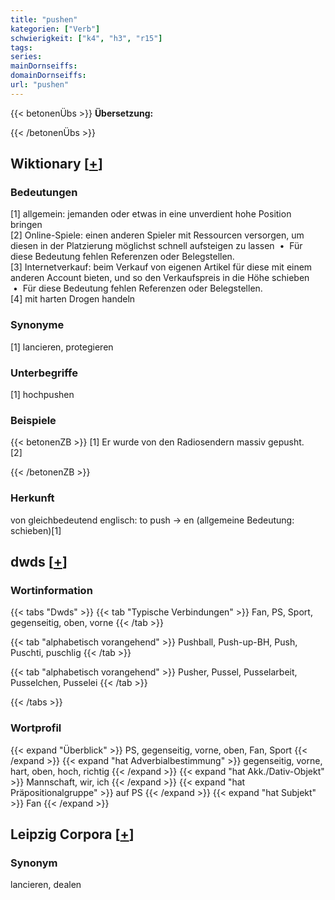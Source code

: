 ```yaml
---
title: "pushen"
kategorien: ["Verb"]
schwierigkeit: ["k4", "h3", "r15"]
tags:
series:
mainDornseiffs:
domainDornseiffs:
url: "pushen"
---
```


{{< betonenÜbs >}}
**Übersetzung:**  
  
{{< /betonenÜbs >}}

## Wiktionary [[+](https://de.wiktionary.org/wiki/pushen)]

### Bedeutungen
[1] allgemein: jemanden oder etwas in eine unverdient hohe Position bringen  
[2] Online-Spiele: einen anderen Spieler mit Ressourcen versorgen, um diesen in der Platzierung möglichst schnell aufsteigen zu lassen  •  Für diese Bedeutung fehlen Referenzen oder Belegstellen.  
[3] Internetverkauf: beim Verkauf von eigenen Artikel für diese mit einem anderen Account bieten, und so den Verkaufspreis in die Höhe schieben  •  Für diese Bedeutung fehlen Referenzen oder Belegstellen.  
[4] mit harten Drogen handeln  

### Synonyme
[1] lancieren, protegieren  

### Unterbegriffe
[1] hochpushen  

### Beispiele
{{< betonenZB >}}
[1] Er wurde von den Radiosendern massiv gepusht.  
[2]  

{{< /betonenZB >}}
### Herkunft
von gleichbedeutend englisch: to push → en (allgemeine Bedeutung: schieben)[1]  



## dwds [[+](https://www.dwds.de/wb/pushen)]

### Wortinformation
{{< tabs "Dwds" >}}
{{< tab "Typische Verbindungen" >}}
Fan, PS, Sport, gegenseitig, oben, vorne
{{< /tab >}}

{{< tab "alphabetisch vorangehend" >}}
Pushball, Push-up-BH, Push, Puschti, puschlig
{{< /tab >}}

{{< tab "alphabetisch vorangehend" >}}
Pusher, Pussel, Pusselarbeit, Pusselchen, Pusselei
{{< /tab >}}

{{< /tabs >}}

### Wortprofil
{{< expand "Überblick" >}} PS, gegenseitig, vorne, oben, Fan, Sport {{< /expand >}}
{{< expand "hat Adverbialbestimmung" >}} gegenseitig, vorne, hart, oben, hoch, richtig {{< /expand >}}
{{< expand "hat Akk./Dativ-Objekt" >}} Mannschaft, wir, ich {{< /expand >}}
{{< expand "hat Präpositionalgruppe" >}} auf PS {{< /expand >}}
{{< expand "hat Subjekt" >}} Fan {{< /expand >}}

## Leipzig Corpora [[+](https://corpora.uni-leipzig.de/en/res?word=pushen&corpusId=deu_newscrawl-public_2018)]


### Synonym
lancieren, dealen

